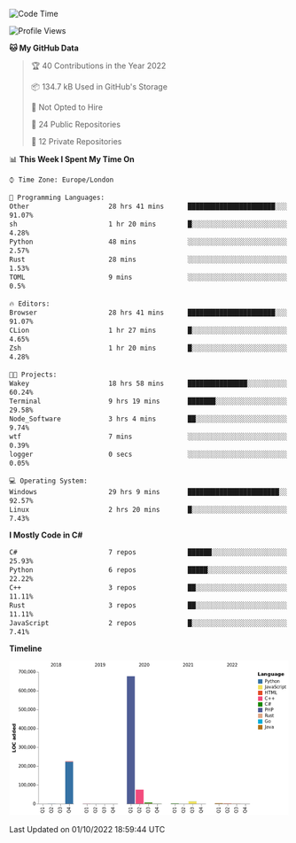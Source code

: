 <!--START_SECTION:waka-->
![Code Time](http://img.shields.io/badge/Code%20Time-282%20hrs%201%20min-blue)

![Profile Views](http://img.shields.io/badge/Profile%20Views-12-blue)

**🐱 My GitHub Data** 

> 🏆 40 Contributions in the Year 2022
 > 
> 📦 134.7 kB Used in GitHub's Storage 
 > 
> 🚫 Not Opted to Hire
 > 
> 📜 24 Public Repositories 
 > 
> 🔑 12 Private Repositories  
 > 
📊 **This Week I Spent My Time On** 

```text
⌚︎ Time Zone: Europe/London

💬 Programming Languages: 
Other                    28 hrs 41 mins      ██████████████████████░░░   91.07% 
sh                       1 hr 20 mins        █░░░░░░░░░░░░░░░░░░░░░░░░   4.28% 
Python                   48 mins             ░░░░░░░░░░░░░░░░░░░░░░░░░   2.57% 
Rust                     28 mins             ░░░░░░░░░░░░░░░░░░░░░░░░░   1.53% 
TOML                     9 mins              ░░░░░░░░░░░░░░░░░░░░░░░░░   0.5%

🔥 Editors: 
Browser                  28 hrs 41 mins      ██████████████████████░░░   91.07% 
CLion                    1 hr 27 mins        █░░░░░░░░░░░░░░░░░░░░░░░░   4.65% 
Zsh                      1 hr 20 mins        █░░░░░░░░░░░░░░░░░░░░░░░░   4.28%

🐱‍💻 Projects: 
Wakey                    18 hrs 58 mins      ███████████████░░░░░░░░░░   60.24% 
Terminal                 9 hrs 19 mins       ███████░░░░░░░░░░░░░░░░░░   29.58% 
Node_Software            3 hrs 4 mins        ██░░░░░░░░░░░░░░░░░░░░░░░   9.74% 
wtf                      7 mins              ░░░░░░░░░░░░░░░░░░░░░░░░░   0.39% 
logger                   0 secs              ░░░░░░░░░░░░░░░░░░░░░░░░░   0.05%

💻 Operating System: 
Windows                  29 hrs 9 mins       ███████████████████████░░   92.57% 
Linux                    2 hrs 20 mins       █░░░░░░░░░░░░░░░░░░░░░░░░   7.43%

```

**I Mostly Code in C#** 

```text
C#                       7 repos             ██████░░░░░░░░░░░░░░░░░░░   25.93% 
Python                   6 repos             █████░░░░░░░░░░░░░░░░░░░░   22.22% 
C++                      3 repos             ██░░░░░░░░░░░░░░░░░░░░░░░   11.11% 
Rust                     3 repos             ██░░░░░░░░░░░░░░░░░░░░░░░   11.11% 
JavaScript               2 repos             █░░░░░░░░░░░░░░░░░░░░░░░░   7.41%

```


**Timeline**

![Chart not found](https://raw.githubusercontent.com/Jirubizu/Jirubizu/master/charts/bar_graph.png) 


 Last Updated on 01/10/2022 18:59:44 UTC
<!--END_SECTION:waka-->
